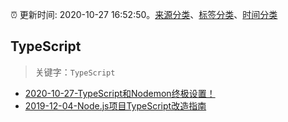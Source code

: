 :alarm_clock: 更新时间: 2020-10-27 16:52:50。[来源分类](../README.md)、[标签分类](../TAGS.md)、[时间分类](../TIMELINE.md)

## TypeScript


> 关键字：`TypeScript`



- [2020-10-27-TypeScript和Nodemon终极设置！](https://juejin.im/post/6888302980832559112) 
- [2019-12-04-Node.js项目TypeScript改造指南](https://juejin.im/post/5de4867f51882573135415dd) 